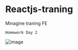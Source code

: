 # Reactjs-traning
Minagine traning FE 

`Homework Day 2`

![image](https://user-images.githubusercontent.com/82354075/206351014-b89ea4b6-f677-4d83-9a9c-e8bfa1f18d14.png)
